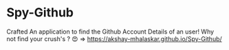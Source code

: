 # Spy-Github
Crafted An application to find the Github Account Details of an user!
Why not find your crush's ? 😍 => https://akshay-mhalaskar.github.io/Spy-Github/
